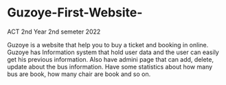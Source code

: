 # Guzoye-First-Website-
ACT 2nd Year 2nd semeter 2022

Guzoye is a website that help you to buy a ticket and booking in online.
Guzoye has Information system that hold user data and the user can easily get his previous information.
Also have admini page that can add, delete, update about the bus information. 
Have some statistics about how many bus are book, how many chair are book and so on.
